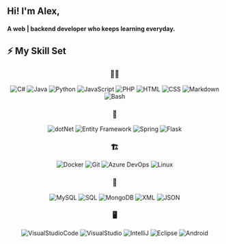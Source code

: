 ## Hi! I'm Alex,

#### A **web | backend developer** who keeps learning everyday.


## ⚡ My Skill Set 
<p>
<h3 align="center">🧑‍💻</h3>
<p align="center">
<img alt="C#" src="https://custom-icon-badges.demolab.com/badge/C%23-68217A.svg?logo=cs2&logoColor=white&style=flat-square">
<img alt="Java" src="https://custom-icon-badges.demolab.com/badge/Java-007396.svg?logo=java&logoColor=white&style=flat-square">
<img alt="Python" src="https://img.shields.io/badge/Python-14354C.svg?logo=python&logoColor=white&style=flat-square">
<img alt="JavaScript" src="https://img.shields.io/badge/JavaScript-F7DF1E.svg?logo=javascript&logoColor=black&style=flat-square">
<img alt="PHP" src="https://img.shields.io/badge/PHP-7A86B8?logo=php&logoColor=white&style=flat-square">
<img alt="HTML" src="https://img.shields.io/badge/HTML-E34F26.svg?logo=html5&logoColor=white&style=flat-square">
<img alt="CSS" src="https://img.shields.io/badge/CSS-1572B6.svg?logo=css3&logoColor=white&style=flat-square">
<img alt="Markdown" src="https://img.shields.io/badge/Markdown-000000.svg?logo=markdown&logoColor=white&style=flat-square">
<img alt="Bash" src="https://custom-icon-badges.demolab.com/badge/Bash-222222.svg?logo=bash&logoColor=white&style=flat-square">
</p>
<h3 align="center">🧰</h3>
<p align="center">
<img alt="dotNet" src="https://custom-icon-badges.demolab.com/badge/.NET%20FRAMEWORK-68217A.svg?logo=dotnet&logoColor=white&style=flat-square">
<img alt="Entity Framework" src="https://img.shields.io/badge/Entity Framework-0772B7?logo=Microsoft&logoColor=white&style=flat-square">
<img alt="Spring" src="https://custom-icon-badges.demolab.com/badge/Spring-13bb52.svg?logo=spring&logoColor=white&style=flat-square">
<img alt="Flask" src="https://img.shields.io/badge/Flask-14354C.svg?logo=flask&logoColor=white&style=flat-square">
</p>
<h3 align="center">🏗️</h3>
<p align="center">
<img alt="Docker" src="https://img.shields.io/badge/Docker-46a2f1?logo=docker&logoColor=white&style=flat-square">
<img alt="Git" src="https://img.shields.io/badge/Git-F05032?logo=git&logoColor=white&style=flat-square">
<img alt="Azure DevOps" src="https://img.shields.io/badge/Azure%20DevOps-4680f2?logo=docker&logoColor=white&style=flat-square">
<img alt="Linux" src="https://img.shields.io/badge/Linux-BBBBBB.svg?logo=linux&logoColor=black&style=flat-square">
</p>
<h3 align="center">💾</h3>
<p align="center">
<img alt="MySQL" src="https://custom-icon-badges.demolab.com/badge/MySQL-025E7F.svg?logo=mysql&logoColor=white&style=flat-square">
<img alt="SQL" src="https://custom-icon-badges.demolab.com/badge/SQL-F51A5A.svg?logo=sql&logoColor=white&style=flat-square">
<img alt="MongoDB" src="https://img.shields.io/badge/MongoDB-13aa52?logo=mongodb&logoColor=white&style=flat-square">
<img alt="XML" src="https://custom-icon-badges.demolab.com/badge/XML-999999.svg?logo=database&logoColor=white&style=flat-square">
<img alt="JSON" src="https://img.shields.io/badge/JSON-333333?logo=json&logoColor=white&style=flat-square">
</p>
<h3 align="center">🖥️</h3>
<p align="center">
<img alt="VisualStudioCode" src="https://custom-icon-badges.demolab.com/badge/VS%20Code-39A7F2.svg?logo=visualstudiocode&logoColor=white&style=flat-square">
<img alt="VisualStudio" src="https://custom-icon-badges.demolab.com/badge/Visual%20Studio-68217A.svg?logo=visualstudio&logoColor=white&style=flat-square">
<img alt="IntelliJ" src="https://custom-icon-badges.demolab.com/badge/IntelliJ-27282C.svg?logo=intellij&logoColor=white&style=flat-square">
<img alt="Eclipse" src="https://img.shields.io/badge/Eclipse-DA7A08?logo=eclipse&logoColor=white&style=flat-square">
<img alt="Android" src="https://img.shields.io/badge/Android-12BB32?logo=android&logoColor=white&style=flat-square">
</p>
</p>


